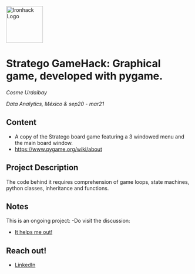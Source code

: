<img src="https://bit.ly/2VnXWr2" alt="Ironhack Logo" width="100"/>

# Stratego GameHack: Graphical game, developed with pygame.

*Cosme Urdaibay*

*Data Analytics, México & sep20 - mar21*

## Content
- A copy of the Stratego board game featuring a 3 windowed menu and the main board window. 
- https://www.pygame.org/wiki/about

<a name="project-description"></a>

## Project Description
The code behind it requires comprehension of game loops, state machines, python classes, inheritance and functions.

## Notes

This is an ongoing project:
-Do visit the discussion:

* [It helps me out!](https://github.com/urdaibayc/Iron-Game/discussions/new?category=general&welcome_text=true)

<a name="links"></a>

## Reach out!
* [LinkedIn](https://www.linkedin.com/in/cosme-urdaibay/)

